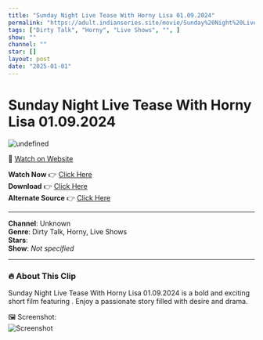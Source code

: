 ```yaml
---
title: "Sunday Night Live Tease With Horny Lisa 01.09.2024"
permalink: "https://adult.indianseries.site/movie/Sunday%20Night%20Live%20Tease%20With%20Horny%20Lisa%2001.09.2024"
tags: ["Dirty Talk", "Horny", "Live Shows", "", ]
show: ""
channel: ""
star: []
layout: post
date: "2025-01-01"
---
```


# Sunday Night Live Tease With Horny Lisa 01.09.2024

![undefined](https://desisins.com/wp-content/uploads/2024/09/Sunday-Night-Live-Tease-Lisa-DesiSins.com_.jpg)

🔗 [Watch on Website](https://adult.indianseries.site/movie/Sunday%20Night%20Live%20Tease%20With%20Horny%20Lisa%2001.09.2024)

**Watch Now** 👉 [Click Here](https://adult.indianseries.site/movie/Sunday%20Night%20Live%20Tease%20With%20Horny%20Lisa%2001.09.2024)  
**Download** 👉 [Click Here](https://adult.indianseries.site/movie/Sunday%20Night%20Live%20Tease%20With%20Horny%20Lisa%2001.09.2024)  
**Alternate Source** 👉 [Click Here](https://adult.indianseries.site/movie/Sunday%20Night%20Live%20Tease%20With%20Horny%20Lisa%2001.09.2024)

---

**Channel**: Unknown  
**Genre**: Dirty Talk, Horny, Live Shows  
**Stars**:   
**Show**: *Not specified*

---

### 🔥 About This Clip

Sunday Night Live Tease With Horny Lisa 01.09.2024 is a bold and exciting short film featuring . Enjoy a passionate story filled with desire and drama.
 
🖼️ Screenshot:  
![Screenshot](https://desisins.com/wp-content/uploads/2024/09/Sunday-Night-Live-Tease-Lisa-DesiSins.com_.jpg)
